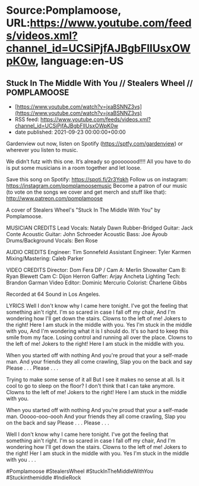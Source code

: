 # Source:Pomplamoose, URL:https://www.youtube.com/feeds/videos.xml?channel_id=UCSiPjfAJBgbFlIUsxOWpK0w, language:en-US

## Stuck In The Middle With You // Stealers Wheel // POMPLAMOOSE
 - [https://www.youtube.com/watch?v=jxaBSNNZ3vs](https://www.youtube.com/watch?v=jxaBSNNZ3vs)
 - RSS feed: https://www.youtube.com/feeds/videos.xml?channel_id=UCSiPjfAJBgbFlIUsxOWpK0w
 - date published: 2021-09-23 00:00:00+00:00

Gardenview out now, listen on Spotify (https://sptfy.com/gardenview) or wherever you listen to music.

 We didn’t futz with this one. It’s already so goooooood!!!! All you have to do is put some musicians in a room together and let loose.

Save this song on Spotify: https://spoti.fi/2r3Yqkh
Follow us on instagram: https://instagram.com/pomplamoosemusic
Become a patron of our music (to vote on the songs we cover and get merch and stuff like that): http://www.patreon.com/pomplamoose

A cover of Stealers Wheel's "Stuck In The Middle With You" by Pomplamoose.

MUSICIAN CREDITS
Lead Vocals: Nataly Dawn
Rubber-Bridged Guitar: Jack Conte
Acoustic Guitar:  John Schroeder
Acoustic Bass: Joe Ayoub
Drums/Background Vocals: Ben Rose

AUDIO CREDITS
Engineer: Tim Sonnefeld
Assistant Engineer: Tyler Karmen
Mixing/Mastering: Caleb Parker

VIDEO CREDITS
Director: Dom Fera
DP / Cam A: Merlin Showalter
Cam B: Ryan Blewett
Cam C: Dijon Herron
Gaffer: Arjay Ancheta
Lighting Tech: Brandon Garman
Video Editor: Dominic Mercurio
Colorist: Charlene Gibbs

Recorded at 64 Sound in Los Angeles.

LYRICS
Well I don't know why I came here tonight.
I've got the feeling that something ain't right.
I'm so scared in case I fall off my chair,
And I'm wondering how I'll get down the stairs.
Clowns to the left of me!
Jokers to the right!
Here I am stuck in the middle with you.
Yes I'm stuck in the middle with you,
And I'm wondering what it is I should do.
It's so hard to keep this smile from my face.
Losing control and running all over the place.
Clowns to the left of me!
Jokers to the right!
Here I am stuck in the middle with you.

When you started off with nothing
And you're proud that your a self-made man.
And your friends they all come crawling,
Slap you on the back and say
Please . . .
Please . . .

Trying to make some sense of it all
But I see it makes no sense at all.
Is it cool to go to sleep on the floor?
I don't think that I can take anymore.
Clowns to the left of me!
Jokers to the right!
Here I am stuck in the middle with you.

When you started off with nothing
And you're proud that your a self-made man.
Ooooo-ooo-oooh
And your friends they all come crawling,
Slap you on the back and say
Please . . .
Please . . .

Well I don't know why I came here tonight.
I've got the feeling that something ain't right.
I'm so scared in case I fall off my chair,
And I'm wondering how I'll get down the stairs.
Clowns to the left of me!
Jokers to the right!
Her I am stuck in the middle with you.
Yes I'm stuck in the middle with you . . .


#Pomplamoose #StealersWheel #StuckInTheMiddleWithYou #Stuckinthemiddle #IndieRock

